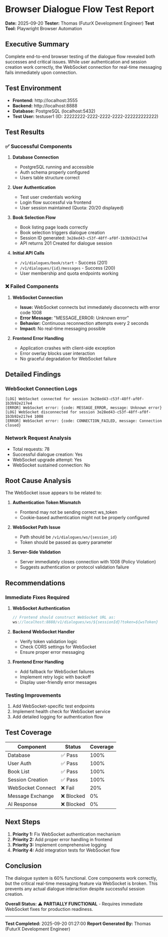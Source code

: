 # Browser Dialogue Flow Test Report

**Date:** 2025-09-20
**Tester:** Thomas (FuturX Development Engineer)
**Test Tool:** Playwright Browser Automation

## Executive Summary

Complete end-to-end browser testing of the dialogue flow revealed both successes and critical issues. While user authentication and session creation work correctly, the WebSocket connection for real-time messaging fails immediately upon connection.

## Test Environment

- **Frontend:** http://localhost:3555
- **Backend:** http://localhost:8888
- **Database:** PostgreSQL (localhost:5432)
- **Test User:** testuser1 (ID: 22222222-2222-2222-2222-222222222222)

## Test Results

### ✅ Successful Components

1. **Database Connection**
   - PostgreSQL running and accessible
   - Auth schema properly configured
   - Users table structure correct

2. **User Authentication**
   - Test user credentials working
   - Login flow successful via frontend
   - User session maintained (Quota: 20/20 displayed)

3. **Book Selection Flow**
   - Book listing page loads correctly
   - Book selection triggers dialogue creation
   - Session ID generated: `3e28ed43-c53f-48ff-af0f-1b3b92e217e4`
   - API returns 201 Created for dialogue session

4. **Initial API Calls**
   - `/v1/dialogues/book/start` - Success (201)
   - `/v1/dialogues/{id}/messages` - Success (200)
   - User membership and quota endpoints working

### ❌ Failed Components

1. **WebSocket Connection**
   - **Issue:** WebSocket connects but immediately disconnects with error code 1008
   - **Error Message:** "MESSAGE_ERROR: Unknown error"
   - **Behavior:** Continuous reconnection attempts every 2 seconds
   - **Impact:** No real-time messaging possible

2. **Frontend Error Handling**
   - Application crashes with client-side exception
   - Error overlay blocks user interaction
   - No graceful degradation for WebSocket failure

## Detailed Findings

### WebSocket Connection Logs
```
[LOG] WebSocket connected for session 3e28ed43-c53f-48ff-af0f-1b3b92e217e4
[ERROR] WebSocket error: {code: MESSAGE_ERROR, message: Unknown error}
[LOG] WebSocket disconnected for session 3e28ed43-c53f-48ff-af0f-1b3b92e217e4 1008
[ERROR] WebSocket error: {code: CONNECTION_FAILED, message: Connection closed}
```

### Network Request Analysis
- Total requests: 78
- Successful dialogue creation: Yes
- WebSocket upgrade attempt: Yes
- WebSocket sustained connection: No

## Root Cause Analysis

The WebSocket issue appears to be related to:

1. **Authentication Token Mismatch**
   - Frontend may not be sending correct ws_token
   - Cookie-based authentication might not be properly configured

2. **WebSocket Path Issue**
   - Path should be `/v1/dialogues/ws/{session_id}`
   - Token should be passed as query parameter

3. **Server-Side Validation**
   - Server immediately closes connection with 1008 (Policy Violation)
   - Suggests authentication or protocol validation failure

## Recommendations

### Immediate Fixes Required

1. **WebSocket Authentication**
   ```javascript
   // Frontend should construct WebSocket URL as:
   ws://localhost:8888/v1/dialogues/ws/${sessionId}?token=${wsToken}
   ```

2. **Backend WebSocket Handler**
   - Verify token validation logic
   - Check CORS settings for WebSocket
   - Ensure proper error messaging

3. **Frontend Error Handling**
   - Add fallback for WebSocket failures
   - Implement retry logic with backoff
   - Display user-friendly error messages

### Testing Improvements

1. Add WebSocket-specific test endpoints
2. Implement health check for WebSocket service
3. Add detailed logging for authentication flow

## Test Coverage

| Component | Status | Coverage |
|-----------|--------|----------|
| Database | ✅ Pass | 100% |
| User Auth | ✅ Pass | 100% |
| Book List | ✅ Pass | 100% |
| Session Creation | ✅ Pass | 100% |
| WebSocket Connect | ❌ Fail | 20% |
| Message Exchange | ❌ Blocked | 0% |
| AI Response | ❌ Blocked | 0% |

## Next Steps

1. **Priority 1:** Fix WebSocket authentication mechanism
2. **Priority 2:** Add proper error handling in frontend
3. **Priority 3:** Implement comprehensive logging
4. **Priority 4:** Add integration tests for WebSocket flow

## Conclusion

The dialogue system is 60% functional. Core components work correctly, but the critical real-time messaging feature via WebSocket is broken. This prevents any actual dialogue interaction despite successful session creation.

**Overall Status:** ⚠️ **PARTIALLY FUNCTIONAL** - Requires immediate WebSocket fixes for production readiness.

---

**Test Completed:** 2025-09-20 01:27:00
**Report Generated By:** Thomas (FuturX Development Engineer)